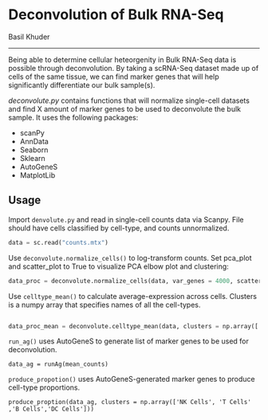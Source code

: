 # Deconvolution of Bulk RNA-Seq
Basil Khuder

-------
Being able to determine cellular heteorgenity in Bulk RNA-Seq data is possible through deconvolution. By taking a scRNA-Seq dataset made 
up of cells of the same tissue, we can find marker genes that will help significantly differentiate our bulk sample(s). 

*deconvolute.py* contains functions that will normalize single-cell datasets and find X amount of marker genes to be used to
deconvolute the bulk sample. It uses the following packages: 

- scanPy
- AnnData
- Seaborn
- Sklearn
- AutoGeneS
- MatplotLib

## Usage

Import ```denvolute.py``` and read in single-cell counts data via Scanpy. File should have cells classified by cell-type, and counts unnormalized. 

``` python
data = sc.read("counts.mtx")
```

Use ```deconvolute.normalize_cells()``` to log-transform counts. Set pca_plot and scatter_plot to True to visualize PCA elbow plot and clustering:

``` python
data_proc = deconvolute.normalize_cells(data, var_genes = 4000, scatter_plot = True, pca_plot = True)
```

Use ```celltype_mean()``` to calculate average-expression across cells. Clusters is a numpy array that specifies names of all the cell-types. 

``` python

data_proc_mean = deconvolute.celltype_mean(data, clusters = np.array(['NK Cells', 'T Cells' ,'B Cells','DC Cells']))
```

```run_ag()``` uses AutoGeneS to generate list of marker genes to be used for deconvolution. 

```
data_ag = runAg(mean_counts)
```

```produce_propotion()``` uses AutoGeneS-generated marker genes to produce cell-type proportions.

```
produce_proption(data_ag, clusters = np.array(['NK Cells', 'T Cells' ,'B Cells','DC Cells']))
```
